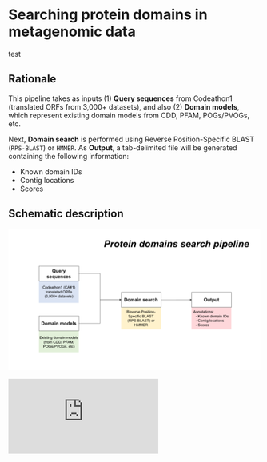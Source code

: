 # Searching protein domains in metagenomic data
test

## Rationale

This pipeline takes as inputs (1) **Query sequences** from Codeathon1 (translated ORFs from 3,000+ datasets), and also (2) **Domain models**, which represent existing domain models from CDD, PFAM, POGs/PVOGs, etc.

Next, **Domain search** is performed using Reverse Position-Specific BLAST
(`RPS-BLAST`) or `HMMER`. As **Output**, a tab-delimited file will be generated containing the following information:

* Known domain IDs
* Contig locations
* Scores

## Schematic description

![Workflow](https://github.com/NCBI-Codeathons/Domain_HMM_Boundaries/blob/master/workflow_codeathon.png)

![Download PDF file](https://github.com/NCBI-Codeathons/Domain_HMM_Boundaries/blob/master/workflow_codeathon.pdf "Workflow")
